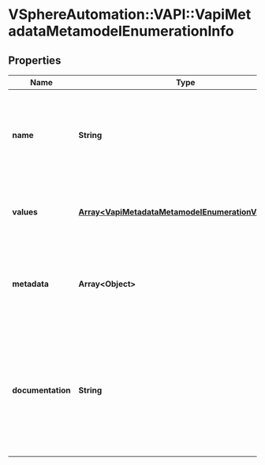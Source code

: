 # VSphereAutomation::VAPI::VapiMetadataMetamodelEnumerationInfo

## Properties
Name | Type | Description | Notes
------------ | ------------- | ------------- | -------------
**name** | **String** | Dot separated name of the enumeration element. The segments in the name reflect the organization of the APIs. The format of each segment is lower case with underscores. Each underscore represents a word boundary. If there are acronyms in the word, the capitalization is preserved. This format makes it easy to translate the segment into a different naming convention. | 
**values** | [**Array&lt;VapiMetadataMetamodelEnumerationValueInfo&gt;**](VapiMetadataMetamodelEnumerationValueInfo.md) | Metamodel information of all the enumeration value elements contained in this enumeration element. The order of the enumeration value elements in the list is same as the order in which they are defined in the interface definition file. | 
**metadata** | **Array&lt;Object&gt;** | Generic metadata elements for an enumeration element. The key in the {@term map} is the name of the metadata element and the value is the data associated with that metadata element. &lt;p&gt; The {@link vapi.metadata.metamodel.MetadataIdentifier} contains possible string values for keys in the {@term map}. | 
**documentation** | **String** | English language documentation for an enumeration element. It can contain HTML markup and Javadoc tags. The first sentence of the enumeration documentation is a complete sentence that identifies the enumeration by name and summarizes the purpose of the enumeration. The documentation describes the context in which the enumeration is used. &lt;p&gt; The documentation also contains references to the context in which the enumeration is used. But if the enumeration is used in many contexts, the references may not be present. | 


